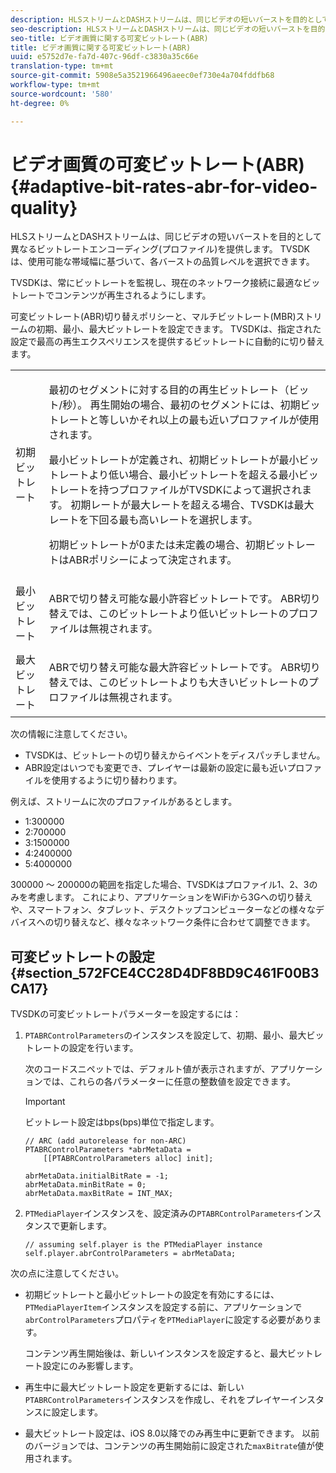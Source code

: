 ```yaml
---
description: HLSストリームとDASHストリームは、同じビデオの短いバーストを目的として異なるビットレートエンコーディング(プロファイル)を提供します。 TVSDKは、使用可能な帯域幅に基づいて、各バーストの品質レベルを選択できます。
seo-description: HLSストリームとDASHストリームは、同じビデオの短いバーストを目的として異なるビットレートエンコーディング(プロファイル)を提供します。 TVSDKは、使用可能な帯域幅に基づいて、各バーストの品質レベルを選択できます。
seo-title: ビデオ画質に関する可変ビットレート(ABR)
title: ビデオ画質に関する可変ビットレート(ABR)
uuid: e5752d7e-fa7d-407c-96df-c3830a35c66e
translation-type: tm+mt
source-git-commit: 5908e5a3521966496aeec0ef730e4a704fddfb68
workflow-type: tm+mt
source-wordcount: '580'
ht-degree: 0%

---
```



# ビデオ画質の可変ビットレート(ABR){#adaptive-bit-rates-abr-for-video-quality}

HLSストリームとDASHストリームは、同じビデオの短いバーストを目的として異なるビットレートエンコーディング(プロファイル)を提供します。 TVSDKは、使用可能な帯域幅に基づいて、各バーストの品質レベルを選択できます。

TVSDKは、常にビットレートを監視し、現在のネットワーク接続に最適なビットレートでコンテンツが再生されるようにします。

可変ビットレート(ABR)切り替えポリシーと、マルチビットレート(MBR)ストリームの初期、最小、最大ビットレートを設定できます。 TVSDKは、指定された設定で最高の再生エクスペリエンスを提供するビットレートに自動的に切り替えます。

<table id="table_AF838E082235406AA359BF1C1A77F85F"> 
 <tbody> 
  <tr> 
   <td colname="col01"> 初期ビットレート </td> 
   <td colname="col2"> <p>最初のセグメントに対する目的の再生ビットレート（ビット/秒）。 再生開始の場合、最初のセグメントには、初期ビットレートと等しいかそれ以上の最も近いプロファイルが使用されます。 </p> <p> 最小ビットレートが定義され、初期ビットレートが最小ビットレートより低い場合、最小ビットレートを超える最小ビットレートを持つプロファイルがTVSDKによって選択されます。 初期レートが最大レートを超える場合、TVSDKは最大レートを下回る最も高いレートを選択します。 </p> <p>初期ビットレートが0または未定義の場合、初期ビットレートはABRポリシーによって決定されます。 </p> </td> 
  </tr> 
  <tr> 
   <td colname="col01"> 最小ビットレート </td> 
   <td colname="col2"> <p>ABRで切り替え可能な最小許容ビットレートです。 ABR切り替えでは、このビットレートより低いビットレートのプロファイルは無視されます。 </p> </td> 
  </tr> 
  <tr> 
   <td colname="col01"> 最大ビットレート </td> 
   <td colname="col2"> <p>ABRで切り替え可能な最大許容ビットレートです。 ABR切り替えでは、このビットレートよりも大きいビットレートのプロファイルは無視されます。 </p> </td> 
  </tr> 
 </tbody> 
</table>

次の情報に注意してください。

* TVSDKは、ビットレートの切り替えからイベントをディスパッチしません。
* ABR設定はいつでも変更でき、プレイヤーは最新の設定に最も近いプロファイルを使用するように切り替わります。

例えば、ストリームに次のプロファイルがあるとします。

* 1:300000
* 2:700000
* 3:1500000
* 4:2400000
* 5:4000000

300000 ～ 200000の範囲を指定した場合、TVSDKはプロファイル1、2、3のみを考慮します。 これにより、アプリケーションをWiFiから3Gへの切り替えや、スマートフォン、タブレット、デスクトップコンピューターなどの様々なデバイスへの切り替えなど、様々なネットワーク条件に合わせて調整できます。

## 可変ビットレートの設定{#section_572FCE4CC28D4DF8BD9C461F00B3CA17}

TVSDKの可変ビットレートパラメーターを設定するには：

1. `PTABRControlParameters`のインスタンスを設定して、初期、最小、最大ビットレートの設定を行います。

   次のコードスニペットでは、デフォルト値が表示されますが、アプリケーションでは、これらの各パラメーターに任意の整数値を設定できます。

   >[!IMPORTANT]
   >
   >ビットレート設定はbps(bps)単位で指定します。

   ```
   // ARC (add autorelease for non-ARC) 
   PTABRControlParameters *abrMetaData =  
       [[PTABRControlParameters alloc] init];  
   
   abrMetaData.initialBitRate = -1; 
   abrMetaData.minBitRate = 0; 
   abrMetaData.maxBitRate = INT_MAX;
   ```

1. `PTMediaPlayer`インスタンスを、設定済みの`PTABRControlParameters`インスタンスで更新します。

   ```
   // assuming self.player is the PTMediaPlayer instance 
   self.player.abrControlParameters = abrMetaData;
   ```

次の点に注意してください。

* 初期ビットレートと最小ビットレートの設定を有効にするには、`PTMediaPlayerItem`インスタンスを設定する前に、アプリケーションで`abrControlParameters`プロパティを`PTMediaPlayer`に設定する必要があります。

   コンテンツ再生開始後は、新しいインスタンスを設定すると、最大ビットレート設定にのみ影響します。

* 再生中に最大ビットレート設定を更新するには、新しい`PTABRControlParameters`インスタンスを作成し、それをプレイヤーインスタンスに設定します。
* 最大ビットレート設定は、iOS 8.0以降でのみ再生中に更新できます。 以前のバージョンでは、コンテンツの再生開始前に設定された`maxBitrate`値が使用されます。

